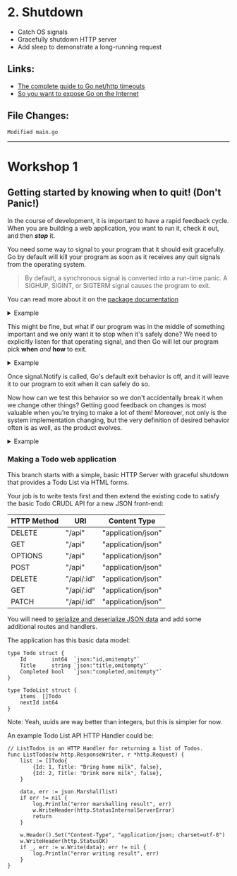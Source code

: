 # 2. Shutdown

- Catch OS signals
- Gracefully shutdown HTTP server
- Add sleep to demonstrate a long-running request


## Links:

- [The complete guide to Go net/http timeouts](https://blog.cloudflare.com/the-complete-guide-to-golang-net-http-timeouts/)
- [So you want to expose Go on the Internet](https://blog.cloudflare.com/exposing-go-on-the-internet/)


## File Changes:

```
Modified main.go
```
---
# Workshop 1
## Getting started by knowing when to quit! (Don't Panic!)
In the course of development, it is important to have a rapid feedback cycle.
When you are building a web application, you want to run it, check it out, and then _**stop**_ it.

You need some way to signal to your program that it should exit gracefully. Go by default will kill your program as soon as it receives any quit signals from the operating system.

> By default, a synchronous signal is converted into a run-time panic. A SIGHUP, SIGINT, or SIGTERM signal causes the program to exit.

You can read more about it on the [package documentation](https://golang.org/pkg/os/signal/#hdr-Default_behavior_of_signals_in_Go_programs)

<details><summary>Example</summary>

Make a file called "main.go" and put this in it:
```go
package main

import (
	"log"
	"os"
	"time"
)

func main() {
	// Set up logging format
	logger := log.New(os.Stdout,
		"INFO: ",
		log.Ldate|log.Ltime|log.Lshortfile)
	logger.Printf("Starting up! Press CTRL-C to stop!")

	for {
		time.Sleep(1 * time.Second)
		log.Printf("Tick.")
	}
	logger.Printf("I never get here!")
}
```
When you `go run main.go` in the terminal, if you type "Control-C", your operating system will send an interrupt signal to your program. By default, golang will listen to these signals and stop your program for you.

</details>

This might be fine, but what if our program was in the middle of something important and we only want it to stop when it's safely done?
We need to explicitly listen for that operating signal, and then Go will let our program pick __when__ *and* __how__ to exit.

<details><summary>Example</summary>

Let's alter our `main.go` file to be this:
```go
package main

import (
	"log"
	"os"
	"os/signal"
	"syscall"
)

func main() {
	logger := log.New(os.Stdout,
		"INFO: ",
		log.Ldate|log.Ltime|log.Lshortfile)
	logger.Printf("Starting up! Press CTRL-C to stop!")

	// make a quit channel for operating system signals, buffered to size 1
	quit := make(chan os.Signal, 1)

	// listen for all interrupt signals, send them to quit channel
	signal.Notify(quit,
		os.Interrupt,    // interrupt = SIGINT = Ctrl+C
		syscall.SIGQUIT, // Ctrl-\
		syscall.SIGTERM, // "the normal way to politely ask a program to terminate"
	)
	logger.Printf("Just going to wait here until you press control-C")
	// block, waiting for receive on quit channel
	sig := <-quit
	logger.Printf("Shutting down after receiving %v signal!", sig)
	// 0 means no errors
	os.Exit(0)
}
```
Here we are making a [channel](https://tour.golang.org/concurrency/2), a typed conduit through which you can send and receive values.

This particular channel is typed for Operating System signals, and can hold a buffer of up to 1 quit signal at a time.

The `<-` is the Go channel `receive` operator, and it will block the program there until a signal on the quit channel is sent.

</details>

Once signal.Notify is called, Go's default exit behavior is off, and it will leave it to our program to exit when it can safely do so.

Now how can we test this behavior so we don't accidentally break it when we change other things?
Getting good feedback on changes is most valuable when you’re trying to make a lot of them! Moreover, not only is the system implementation changing, but the very definition of desired behavior often is as well, as the product evolves.

<details><summary>Example</summary>

Let's change our `main.go` again to extract the Waiter function:
```go
package main

import (
	"log"
	"os"
	"os/signal"
	"syscall"
)

func main() {
	logger := log.New(os.Stdout,
		"INFO: ",
		log.Ldate|log.Ltime|log.Lshortfile)
	logger.Printf("Starting up! Press CTRL-C to stop!")

	Waiter(logger)
	os.Exit(0)
}

func Waiter(logger *log.Logger) {
	quit := make(chan os.Signal, 1)

	// listen for all interrupt signals, send them to quit channel
	signal.Notify(quit,
		os.Interrupt,    // interrupt = SIGINT = Ctrl+C
		syscall.SIGQUIT, // Ctrl-\
		syscall.SIGTERM, // "the normal way to politely ask a program to terminate"
	)
	logger.Printf("Just going to wait here until you press control-C")
	// block, waiting for receive on quit channel
	sig := <-quit
	logger.Printf("Shutting down after receiving %v signal!", sig)
	// 0 means no errors
}
```
This extracts the waiting functionality into something that can be called from a test, unlike `main()`.

Now add a new file called `main_test.go`:

```go
package main

import (
	"io/ioutil"
	"log"
	"os"
	"os/signal"
	"syscall"
	"testing"
	"time"
)

func TestWaiter(t *testing.T) {
	t.Run("Signal Waiter graceful shutdown", func(t *testing.T) {
		var finished bool
		// Get the operating system process
		proc, err := os.FindProcess(os.Getpid())
		if err != nil {
			t.Fatal(err)
		}
		// Discard noisy logs
		logger := log.New(ioutil.Discard, "", log.LstdFlags)
		go func() {
			Waiter(logger)
			finished = true
		}()

		if finished {
			t.Error("Waiter Exit before signal sent")
		}

		// if we signal too early, Waiter isn't listening yet
		time.Sleep(10 * time.Millisecond)
		//Send the SIGQUIT
		proc.Signal(syscall.SIGQUIT)
		// if we test finished too early, finished may not have been updated yet
		time.Sleep(10 * time.Millisecond)
		//reset signal notification
		signal.Reset()
		if !finished {
			t.Error("Waiter Did Not Exit")
		}
	})
}

```
If we run `go test`, then it will verify that Waiter listens, blocks, receives, and then returns.
</details>

### Making a Todo web application

This branch starts with a simple, basic HTTP Server with graceful shutdown that
provides a Todo List via HTML forms.

Your job is to write tests first and then extend the existing code to satisfy the basic Todo CRUDL API for a new JSON front-end:

| HTTP Method | URI | Content Type |
|---|---|---|
| DELETE | "/api" | "application/json" |
| GET | "/api" | "application/json" |
| OPTIONS | "/api" | "application/json" |
| POST | "/api" | "application/json" |
| DELETE | "/api/:id" | "application/json" |
| GET | "/api/:id" | "application/json" |
| PATCH | "/api/:id" | "application/json" |

You will need to [serialize and deserialize JSON data](https://gobyexample.com/json)
and add some additional routes and handlers.

The application has this basic data model:

```
type Todo struct {
	Id        int64  `json:"id,omitempty"`
	Title     string `json:"title,omitempty"`
	Completed bool   `json:"completed,omitempty"`
}

type TodoList struct {
	items  []Todo
	nextId int64
}
```

Note: Yeah, uuids are way better than integers, but this is simpler for now.

An example Todo List API HTTP Handler could be:
```
// ListTodos is an HTTP Handler for returning a list of Todos.
func ListTodos(w http.ResponseWriter, r *http.Request) {
	list := []Todo{
		{Id: 1, Title: "Bring home milk", false},
		{Id: 2, Title: "Drink more milk", false},
	}

	data, err := json.Marshal(list)
	if err != nil {
		log.Println("error marshalling result", err)
		w.WriteHeader(http.StatusInternalServerError)
		return
	}

	w.Header().Set("Content-Type", "application/json; charset=utf-8")
	w.WriteHeader(http.StatusOK)
	if _, err := w.Write(data); err != nil {
		log.Println("error writing result", err)
	}
}
```
